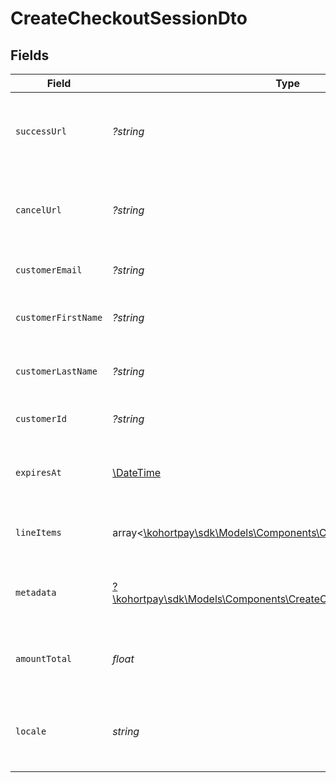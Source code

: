 # CreateCheckoutSessionDto


## Fields

| Field                                                                                                                             | Type                                                                                                                              | Required                                                                                                                          | Description                                                                                                                       | Example                                                                                                                           |
| --------------------------------------------------------------------------------------------------------------------------------- | --------------------------------------------------------------------------------------------------------------------------------- | --------------------------------------------------------------------------------------------------------------------------------- | --------------------------------------------------------------------------------------------------------------------------------- | --------------------------------------------------------------------------------------------------------------------------------- |
| `successUrl`                                                                                                                      | *?string*                                                                                                                         | :heavy_minus_sign:                                                                                                                | The URL to redirect the user to upon successful payment.                                                                          | https://success.example.com                                                                                                       |
| `cancelUrl`                                                                                                                       | *?string*                                                                                                                         | :heavy_minus_sign:                                                                                                                | The URL to redirect the user to upon cancellation of payment.                                                                     | https://cancel.example.com                                                                                                        |
| `customerEmail`                                                                                                                   | *?string*                                                                                                                         | :heavy_minus_sign:                                                                                                                | The email of the customer.                                                                                                        | customer@example.com                                                                                                              |
| `customerFirstName`                                                                                                               | *?string*                                                                                                                         | :heavy_minus_sign:                                                                                                                | The firstName of the customer.                                                                                                    | John                                                                                                                              |
| `customerLastName`                                                                                                                | *?string*                                                                                                                         | :heavy_minus_sign:                                                                                                                | The lastName of the customer.                                                                                                     | Doe                                                                                                                               |
| `customerId`                                                                                                                      | *?string*                                                                                                                         | :heavy_minus_sign:                                                                                                                | The unique id of the customer                                                                                                     | user_xxxxxxxxxxxxxxxx                                                                                                             |
| `expiresAt`                                                                                                                       | [\DateTime](https://www.php.net/manual/en/class.datetime.php)                                                                     | :heavy_minus_sign:                                                                                                                | The expiration date of the checkout session.                                                                                      | 2023-10-02T14:30:00.000Z                                                                                                          |
| `lineItems`                                                                                                                       | array<[\kohortpay\sdk\Models\Components\CreateLineItemDto](../../Models/Components/CreateLineItemDto.md)>                         | :heavy_check_mark:                                                                                                                | List of items in the checkout session.                                                                                            |                                                                                                                                   |
| `metadata`                                                                                                                        | [?\kohortpay\sdk\Models\Components\CreateCheckoutSessionDtoMetadata](../../Models/Components/CreateCheckoutSessionDtoMetadata.md) | :heavy_minus_sign:                                                                                                                | Additional metadata for the checkout session.                                                                                     |                                                                                                                                   |
| `amountTotal`                                                                                                                     | *float*                                                                                                                           | :heavy_check_mark:                                                                                                                | The total amount of the checkout session                                                                                          | 35000                                                                                                                             |
| `locale`                                                                                                                          | *string*                                                                                                                          | :heavy_check_mark:                                                                                                                | The locale of the checkout session. default: fr_FR                                                                                | en-US                                                                                                                             |